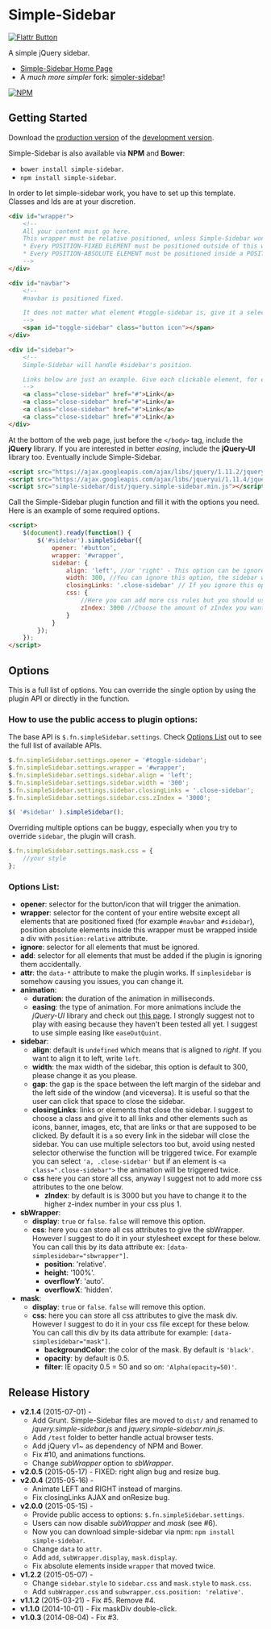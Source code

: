 # Simple-Sidebar
[![Flattr Button](https://button.flattr.com/flattr-badge-large.png)](https://flattr.com/submit/auto?user_id=dcdeiv&url=https%3A%2F%2Fgithub.com%2Fdcdeiv%2Fsimple-sidebar)

A simple jQuery sidebar.

* [Simple-Sidebar Home Page](http://dcdeiv.github.io/simple-sidebar)
* A *much more simpler* fork: [simpler-sidebar](http://www.github.com/dcdeiv/simpler-sidebar)!

[![NPM](https://nodei.co/npm/simple-sidebar.png)](https://nodei.co/npm/simple-sidebar/)

## Getting Started
Download the [production version][min] of the [development version][max].

[min]: https://raw.github.com/dcdeiv/simple-sidebar/master/dist/simple-sidebar.min.js
[max]: https://raw.github.com/dcdeiv/simple-sidebar/master/dist/simple-sidebar.js

Simple-Sidebar is also available via **NPM** and **Bower**:

* `bower install simple-sidebar`.
* `npm install simple-sidebar`.

In order to let simple-sidebar work, you have to set up this template. Classes and Ids are at your discretion.

```html
<div id="wrapper">
	<!--
	All your content must go here.
	This wrapper must be relative positioned, unless Simple-Sidebar won't work properely.
	* Every POSITION-FIXED ELEMENT must be positioned outside of this wrapper.
	* Every POSITION-ABSOLUTE ELEMENT must be positioned inside a POSITION-RELATIVE div.
	-->
</div>

<div id="navbar">
	<!--
	#navbar is positioned fixed.

	It does not matter what element #toggle-sidebar is, give it a selector (in this example #toggle-sidebar).
	-->
	<span id="toggle-sidebar" class="button icon"></span>
</div>

<div id="sidebar">
	<!--
	Simple-Sidebar will handle #sidebar's position.

	Links below are just an example. Give each clickable element, for example links, a class to trigger the closing animation.
	-->
	<a class="close-sidebar" href="#">Link</a>
	<a class="close-sidebar" href="#">Link</a>
	<a class="close-sidebar" href="#">Link</a>
	<a class="close-sidebar" href="#">Link</a>
</div>
```

At the bottom of the web page, just before the `</body>` tag, include the **jQuery** library. If you are interested in better *easing*, include the **jQuery-UI** library too. Eventually include Simple-Sidebar.

```html
<script src="https://ajax.googleapis.com/ajax/libs/jquery/1.11.2/jquery.min.js"></script>
<script src="https://ajax.googleapis.com/ajax/libs/jqueryui/1.11.4/jquery-ui.min.js"></script>
<script src="simple-sidebar/dist/jquery.simple-sidebar.min.js"></script>
```

Call the Simple-Sidebar plugin function and fill it with the options you need. Here is an example of some required options.

```html
<script>
	$(document).ready(function() {
		$('#sidebar').simpleSidebar({
			opener: '#button',
	        wrapper: '#wrapper',
	        sidebar: {
	            align: 'left', //or 'right' - This option can be ignored, the sidebar will automatically align to right.
	            width: 300, //You can ignore this option, the sidebar will automatically size itself to 300px.
	            closingLinks: '.close-sidebar' // If you ignore this option, the plugin will look for all links and this can be buggy. Choose a class for every object inside the sidebar that once clicked will close the sidebar.
	            css: {
	                //Here you can add more css rules but you should use your own stylesheet.
	                zIndex: 3000 //Choose the amount of zIndex you want. It must be the higher zIndex number.
	            }
        	}
		});
	});
</script>
```

## Options
This is a full list of options.
You can override the single option by using the plugin API or directly in the function.

### How to use the public access to plugin options:
The base API is `$.fn.simpleSidebar.settings`. Check [Options List](#options-list) out to see the full list of available APIs.

```javascript
$.fn.simpleSidebar.settings.opener = '#toggle-sidebar';
$.fn.simpleSidebar.settings.wrapper = '#wrapper';
$.fn.simpleSidebar.settings.sidebar.align = 'left';
$.fn.simpleSidebar.settings.sidebar.width = '300';
$.fn.simpleSidebar.settings.sidebar.closingLinks = '.close-sidebar';
$.fn.simpleSidebar.settings.sidebar.css.zIndex = '3000';

$( '#sidebar' ).simpleSidebar();
```

Overriding multiple options can be buggy, especially when you try to override `sidebar`, the plugin will crash.

```javascript
$.fn.simpleSidebar.settings.mask.css = {
	//your style
};
```

### Options List:
* **opener**: selector for the button/icon that will trigger the animation.
* **wrapper**: selector for the content of your entire website except all elements that are positioned fixed (for example `#navbar` and `#sidebar`), position absolute elements inside this wrapper must be wrapped inside a div with `position:relative` attribute.
* **ignore**: selector for all elements that must be ignored.
* **add**: selector for all elements that must be added if the plugin is ignoring them accidentally.
* **attr**: the `data-*` attribute to make the plugin works. If `simplesidebar` is somehow causing you issues, you can change it.
* **animation**:
  * **duration**: the duration of the animation in milliseconds.
  * **easing**: the type of animation. For more animations include the *jQuery-UI* library and check out [this page](https://jqueryui.com/easing/). I strongly suggest not to play with easing because they haven't been tested all yet. I suggest to use simple easing like `easeOutQuint`.
* **sidebar**:
  * **align**: default is `undefined` which means that is aligned to *right*. If you want to align it to left, write `left`.
  * **width**: the max width of the sidebar, this option is default to 300, please change it as you please.
  * **gap**: the gap is the space between the left margin of the sidebar and the left side of the window (and viceversa). It is useful so that the user can click that space to close the sidebar.
  * **closingLinks**: links or elements that close the sidebar. I suggest to choose a class and give it to all links and other elements such as icons, banner, images, etc, that are links or that are supposed to be clicked. By default it is `a` so every link in the sidebar will close the sidebar. You can use multiple selectors too but, avoid using nested selector otherwise the function will be triggered twice. For example you can select `'a, .close-sidebar'` but if an element is `<a class=".close-sidebar">` the animation will be triggered twice.
  * **css** here you can store all css, anyway I suggest not to add more css attributes to the one below.
    * **zIndex**: by default is is 3000 but you have to change it to the higher z-index number in your css plus 1.
* **sbWrapper**:
  * **display**: `true` or `false`. `false` will remove this option.
  * **css**: here you can store all css attributes to give the sbWrapper. However I suggest to do it in your stylesheet except for these below. You can call this by its data attribute ex: `[data-simplesidebar="sbwrapper"]`.
    * **position**: 'relative'.
    * **height**: '100%'.
    * **overflowY**: 'auto'.
    * **overflowX**: 'hidden'.
* **mask**:
  * **display**: `true` or `false`. `false` will remove this option.
  * **css**: here you can store all css attributes to give the mask div. However I suggest to do it in your css file except for these below. You can call this div by its data attribute for example: `[data-simplesidebar="mask"]`.
    * **backgroundColor**: the color of the mask. By default is `'black'`.
    * **opacity**: by default is 0.5.
    * **filter**: IE opacity 0.5 = 50 and so on: `'Alpha(opacity=50)'`.

## Release History

* **v2.1.4** (2015-07-01) -
  * Add Grunt. Simple-Sidebar files are moved to `dist/` and renamed to *jquery.simple-sidebar.js* and *jquery.simple-sidebar.min.js*.
  * Add `/test` folder to better handle actual browser tests.
  * Add jQuery v1~ as dependency of NPM and Bower.
  * Fix #10, and animations functions.
  * Change *subWrapper* option to *sbWrapper*.
* **v2.0.5** (2015-05-17) - FIXED: right align bug and resize bug.
* **v2.0.4** (2015-05-16) -
  * Animate LEFT and RIGHT instead of margins.
  * Fix closingLinks AJAX and onResize bug.
* **v2.0.0** (2015-05-15) -
  * Provide public access to options: `$.fn.simpleSidebar.settings`.
  * Users can now disable *subWrapper* and *mask* (see #6).
  * Now you can download simple-sidebar via npm: `npm install simple-sidebar`.
  * Change `data` to `attr`.
  * Add `add`, `subWrapper.display`, `mask.display`.
  * Fix absolute elements inside `wrapper` that moved twice.
* **v1.2.2** (2015-05-07) -
  * Change `sidebar.style` to `sidebar.css` and `mask.style` to `mask.css`.
  * Add `subWrapper.css` and `subwrapper.css.position: 'relative'`.
* **v1.1.2** (2015-03-21) - Fix #5. Remove #4.
* **v1.1.0** (2014-10-01) - Fix maskDiv double-click.
* **v1.0.3** (2014-08-04) - Fix #3.
